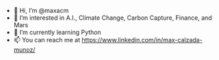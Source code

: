 - 👋 Hi, I’m @maxacm
- 👀 I’m interested in A.I., Climate Change, Carbon Capture, Finance, and Mars
- 🌱 I’m currently learning Python
- 📫 You can reach me at https://www.linkedin.com/in/max-calzada-munoz/

<!---
maxacm/maxacm is a ✨ special ✨ repository because its `README.md` (this file) appears on your GitHub profile.
You can click the Preview link to take a look at your changes.
--->
